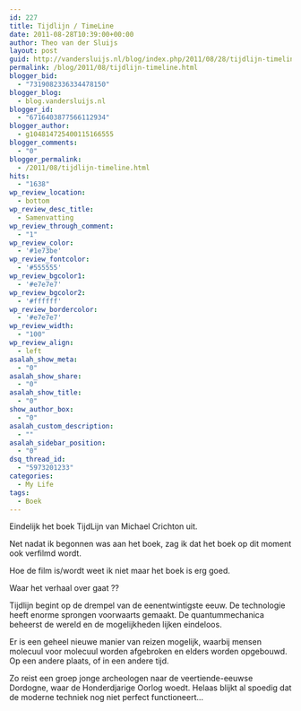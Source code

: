 ```yaml
---
id: 227
title: Tijdlijn / TimeLine
date: 2011-08-28T10:39:00+00:00
author: Theo van der Sluijs
layout: post
guid: http://vandersluijs.nl/blog/index.php/2011/08/28/tijdlijn-timeline/
permalink: /blog/2011/08/tijdlijn-timeline.html
blogger_bid:
  - "7319082336334478150"
blogger_blog:
  - blog.vandersluijs.nl
blogger_id:
  - "6716403877566112934"
blogger_author:
  - g104814725400115166555
blogger_comments:
  - "0"
blogger_permalink:
  - /2011/08/tijdlijn-timeline.html
hits:
  - "1638"
wp_review_location:
  - bottom
wp_review_desc_title:
  - Samenvatting
wp_review_through_comment:
  - "1"
wp_review_color:
  - '#1e73be'
wp_review_fontcolor:
  - '#555555'
wp_review_bgcolor1:
  - '#e7e7e7'
wp_review_bgcolor2:
  - '#ffffff'
wp_review_bordercolor:
  - '#e7e7e7'
wp_review_width:
  - "100"
wp_review_align:
  - left
asalah_show_meta:
  - "0"
asalah_show_share:
  - "0"
asalah_show_title:
  - "0"
show_author_box:
  - "0"
asalah_custom_description:
  - ""
asalah_sidebar_position:
  - "0"
dsq_thread_id:
  - "5973201233"
categories:
  - My Life
tags:
  - Boek
---
```

Eindelijk het boek TijdLijn van Michael Crichton uit.

Net nadat ik begonnen was aan het boek, zag ik dat het boek op dit moment ook verfilmd wordt.

Hoe de film is/wordt weet ik niet maar het boek is erg goed.

Waar het verhaal over gaat ??
  
Tijdlijn begint op de drempel van de eenentwintigste eeuw. De technologie heeft enorme sprongen voorwaarts gemaakt. De quantummechanica beheerst de wereld en de mogelijkheden lijken eindeloos.

Er is een geheel nieuwe manier van reizen mogelijk, waarbij mensen molecuul voor molecuul worden afgebroken en elders worden opgebouwd. Op een andere plaats, of in een andere tijd.

Zo reist een groep jonge archeologen naar de veertiende-eeuwse Dordogne, waar de Honderdjarige Oorlog woedt. Helaas blijkt al spoedig dat de moderne techniek nog niet perfect functioneert…